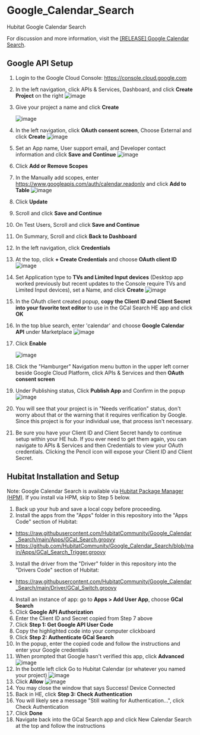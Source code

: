 # Google_Calendar_Search
Hubitat Google Calendar Search

For discussion and more information, visit the <a href="https://community.hubitat.com/t/release-google-calendar-search/71397" target="_blank">[RELEASE] Google Calendar Search</a>.

## Google API Setup
1. Login to the Google Cloud Console: https://console.cloud.google.com
2. In the left navigation, click APIs & Services, Dashboard, and click **Create Project** on the right
![image](https://user-images.githubusercontent.com/10900324/131907567-57341667-82a5-4bf2-88d7-4a5eb954f77e.png)
3. Give your project a name and click **Create**

    ![image](https://user-images.githubusercontent.com/10900324/115976609-a4b75b00-a53d-11eb-860e-a99b74d2175a.png)

4. In the left navigation, click **OAuth consent screen**, Choose External and click **Create**
![image](https://user-images.githubusercontent.com/10900324/115976626-d7f9ea00-a53d-11eb-8212-66129f4a3dbb.png)

5. Set an App name, User support email, and Developer contact information and click **Save and Continue**
![image](https://user-images.githubusercontent.com/10900324/115976691-6cfce300-a53e-11eb-881b-5e996868c97a.png)

6. Click **Add or Remove Scopes**
7. In the Manually add scopes, enter https://www.googleapis.com/auth/calendar.readonly and click **Add to Table**
![image](https://user-images.githubusercontent.com/10900324/115977112-d121a600-a542-11eb-862b-a206b5d5c3d8.png)

8. Click **Update**
9. Scroll and click **Save and Continue**
10. On Test Users, Scroll and click **Save and Continue**
11. On Summary, Scroll and click **Back to Dashboard**
12. In the left navigation, click **Credentials**

13. At the top, click **+ Create Credentials** and choose **OAuth client ID**
![image](https://user-images.githubusercontent.com/10900324/115976721-e1378680-a53e-11eb-8c4b-88cfd55022cb.png)

14. Set Application type to **TVs and Limited Input devices** (Desktop app worked previously but recent updates to the Console require TVs and Limited Input devices), set a Name, and click **Create**
![image](https://user-images.githubusercontent.com/10900324/148835036-5d5f6f5e-7f5b-49ee-9525-4ec4e367e158.png)

15. In the OAuth client created popup, **copy the Client ID and Client Secret into your favorite text editor** to use in the GCal Search HE app and click **OK**
16. In the top blue search, enter 'calendar' and choose **Google Calendar API** under Marketplace
![image](https://user-images.githubusercontent.com/10900324/115977025-b569d000-a541-11eb-859a-410082044a67.png)

17. Click **Enable**

    ![image](https://user-images.githubusercontent.com/10900324/115976840-037dd400-a540-11eb-9cd9-83156851f8ed.png)
 
18. Click the "Hamburger" Navigation menu button in the upper left corner beside Google Cloud Platform, click APIs & Services and then **OAuth consent screen**
19. Under Publishing status, Click **Publish App** and Confirm in the popup
![image](https://user-images.githubusercontent.com/10900324/115977225-f6fb7a80-a543-11eb-88f6-d77d9605c30d.png)
20. You will see that your project is in "Needs verification" status, don't worry about that or the warning that it requires verification by Google.  Since this project is for your individual use, that process isn't necessary.
21. Be sure you have your Client ID and Client Secret handy to continue setup within your HE hub.  If you ever need to get them again, you can navigate to APIs & Services and then Credentials to view your OAuth credentials.  Clicking the Pencil icon will expose your Client ID and Client Secret.

## Hubitat Installation and Setup
Note: Google Calendar Search is available via <a href="https://community.hubitat.com/t/beta-hubitat-package-manager/38016" target="_blank">Hubitat Package Manager (HPM)</a>. If you install via HPM, skip to Step 5 below.
1. Back up your hub and save a local copy before proceeding.
2. Install the apps from the "Apps" folder in this repository into the "Apps Code" section of Hubitat:
  * https://raw.githubusercontent.com/HubitatCommunity/Google_Calendar_Search/main/Apps/GCal_Search.groovy
  * https://github.com/HubitatCommunity/Google_Calendar_Search/blob/main/Apps/GCal_Search_Trigger.groovy
3. Install the driver from the "Driver" folder in this repository into the "Drivers Code" section of Hubitat:
  * https://raw.githubusercontent.com/HubitatCommunity/Google_Calendar_Search/main/Driver/GCal_Switch.groovy    
4. Install an instance of app: go to **Apps > Add User App**, choose **GCal Search**
5. Click **Google API Authorization**
6. Enter the Client ID and Secret copied from Step 7 above
7. Click **Step 1: Get Google API User Code**
8. Copy the highlighted code into your computer clickboard
9. Click **Step 2: Authenticate GCal Search**
10. In the popup, enter the copied code and follow the instructions and enter your Google credentials
11. When prompted that Google hasn't verified this app, click **Advanced**
![image](https://user-images.githubusercontent.com/10900324/115977405-e51ad700-a545-11eb-8d6d-3200e16ec29b.png)
12. In the bottle left click Go to Hubitat Calendar (or whatever you named your project)
![image](https://user-images.githubusercontent.com/10900324/115977420-1c898380-a546-11eb-84fd-e90d0d481094.png)
13. Click **Allow**
![image](https://user-images.githubusercontent.com/10900324/115977454-62464c00-a546-11eb-8d65-4be578c5f907.png)
14. You may close the window that says Success! Device Connected
15. Back in HE, click **Step 3: Check Authentication**
16. You will likely see a message "Still waiting for Authentication...", click Check Authentication
17. Click **Done**
18. Navigate back into the GCal Search app and click New Calendar Search at the top and follow the instructions
